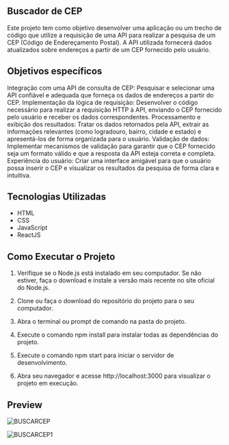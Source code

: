 ## Buscador de CEP

Este projeto tem como objetivo desenvolver uma aplicação ou um trecho de código que utilize a requisição de uma API para realizar a pesquisa de um CEP (Código de Endereçamento Postal). A API utilizada fornecerá dados atualizados sobre endereços a partir de um CEP fornecido pelo usuário.

## Objetivos específicos

Integração com uma API de consulta de CEP: Pesquisar e selecionar uma API confiável e adequada que forneça os dados de endereços a partir do CEP.
Implementação da lógica de requisição: Desenvolver o código necessário para realizar a requisição HTTP à API, enviando o CEP fornecido pelo usuário e receber os dados correspondentes.
Processamento e exibição dos resultados: Tratar os dados retornados pela API, extrair as informações relevantes (como logradouro, bairro, cidade e estado) e apresentá-los de forma organizada para o usuário.
Validação de dados: Implementar mecanismos de validação para garantir que o CEP fornecido seja um formato válido e que a resposta da API esteja correta e completa.
Experiência do usuário: Criar uma interface amigável para que o usuário possa inserir o CEP e visualizar os resultados da pesquisa de forma clara e intuitiva.

## Tecnologias Utilizadas

- HTML
- CSS
- JavaScript
- ReactJS

## Como Executar o Projeto

1. Verifique se o Node.js está instalado em seu computador. Se não estiver, faça o download e instale a versão mais recente no site oficial do Node.js.

2. Clone ou faça o download do repositório do projeto para o seu computador.

3. Abra o terminal ou prompt de comando na pasta do projeto.

4. Execute o comando npm install para instalar todas as dependências do projeto.

5. Execute o comando npm start para iniciar o servidor de desenvolvimento.

6. Abra seu navegador e acesse http://localhost:3000 para visualizar o projeto em execução.

## Preview

![BUSCARCEP](https://user-images.githubusercontent.com/123209230/234936762-9fa01252-f2c6-4e21-9efd-09bce49c2b40.png)

![BUSCARCEP1](https://user-images.githubusercontent.com/123209230/234936782-d70390c9-b262-4bf1-a13c-bd7004ac7409.png)
